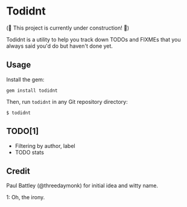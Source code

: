 Todidnt
====

(:construction: This project is currently under construction! :construction:)

Todidnt is a utility to help you track down TODOs and FIXMEs that you always
said you'd do but haven't done yet.

Usage
----

Install the gem:

    gem install todidnt

Then, run `todidnt` in any Git repository directory:

    $ todidnt

TODO[1]
----

- Filtering by author, label
- TODO stats

Credit
----

Paul Battley (@threedaymonk) for initial idea and witty name.

1: Oh, the irony.
